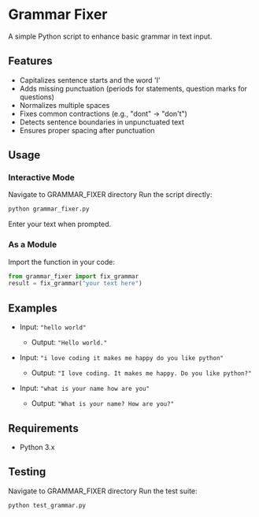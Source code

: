 # Grammar Fixer

A simple Python script to enhance basic grammar in text input.

## Features

- Capitalizes sentence starts and the word 'I'
- Adds missing punctuation (periods for statements, question marks for questions)
- Normalizes multiple spaces
- Fixes common contractions (e.g., "dont" → "don't")
- Detects sentence boundaries in unpunctuated text
- Ensures proper spacing after punctuation

## Usage

### Interactive Mode
Navigate to GRAMMAR_FIXER directory
Run the script directly:
```bash
python grammar_fixer.py
```
Enter your text when prompted.

### As a Module
Import the function in your code:
```python
from grammar_fixer import fix_grammar
result = fix_grammar("your text here")
```

## Examples

- Input: `"hello world"`
  - Output: `"Hello world."`

- Input: `"i love coding it makes me happy do you like python"`
  - Output: `"I love coding. It makes me happy. Do you like python?"`

- Input: `"what is your name how are you"`
  - Output: `"What is your name? How are you?"`

## Requirements

- Python 3.x

## Testing

Navigate to GRAMMAR_FIXER directory
Run the test suite:
```bash
python test_grammar.py
```